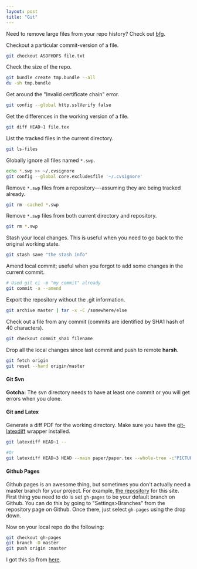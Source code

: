 ```yaml
---
layout: post 
title: "Git"
---
```


Need to remove large files from your repo history? Check out [bfg](https://rtyley.github.io/bfg-repo-cleaner/#download).

Checkout a particular commit-version of a file.

```bash
git checkout ASDFHDFS file.txt
```

Check the size of the repo.

```bash
git bundle create tmp.bundle --all
du -sh tmp.bundle
```

Get around the "Invalid certificate chain" error.

```bash
git config --global http.sslVerify false
```

Get the differences in the working version of a file.

```bash
git diff HEAD~1 file.tex
```

List the tracked files in the current directory.

```bash
git ls-files
```

Globally ignore all files named `*.swp`.

```bash
echo *.swp >> ~/.cvsignore
git config --global core.excludesfile '~/.cvsignore'
```

Remove `*.swp` files from a repository---assuming they are being tracked
already.

```bash
git rm -cached *.swp 
```

Remove `*.swp` files from both current directory and repository.

```bash
git rm *.swp
```

Stash your local changes. This is useful when you need to go back to the original
working state.  

```bash
git stash save "the stash info"
```

Amend local commit; useful when you forgot to add some changes in the current
commit.

```bash
# Used git ci -m "my commit" already
git commit -a --amend 
```

Export the repository without the .git information.

```bash
git archive master | tar -x -C /somewhere/else
```

Check out a file from any commit (commits are identified by SHA1 hash of 40
 characters).

```bash
git checkout commit_sha1 filename
```
Drop all the local changes since last commit and push to remote **harsh**.

```bash
git fetch origin
git reset --hard origin/master
```

#### Git Svn

**Gotcha:** The svn directory needs to have at least one commit or you will get errors when
you clone.

#### Git and Latex

Generate a diff PDF for the working directory. Make sure you have the [git-latexdiff](https://gitlab.com/git-latexdiff/git-latexdiff) wrapper installed.  

```bash
git latexdiff HEAD~1 --

#Or
git latexdiff HEAD~3 HEAD --main paper/paper.tex --whole-tree -c"PICTUREENV=(?:picture|DIFnomarkup|lstlisting|lstinline)[\w\d*@]*"
```

#### Github Pages

Github pages is an awesome thing, but sometimes you don't actually need a master branch for your project. For example, [the repository][tips] for this site. First thing you need to do is set `gh-pages` to be your default branch on Github. You can do this by going to "Settings>Branches" from the repository page on Github. Once there, just select `gh-pages` using the drop down. 

Now on your local repo do the following:

```bash
git checkout gh-pages
git branch -D master
git push origin :master
```

I got this tip from [here](https://matthew-brett.github.io/pydagogue/gh_delete_master.html).

[tips]:https://github.com/rjwalls/tips


